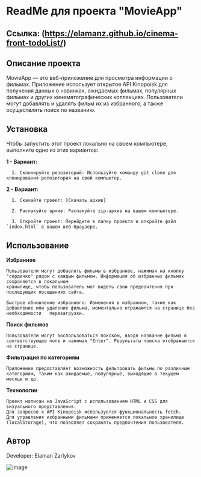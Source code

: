 # ReadMe для проекта "MovieApp"

## Ссылка: (https://elamanz.github.io/cinema-front-todoList/)

## Описание проекта

MovieApp — это веб-приложение для просмотра информации о фильмах. Приложение использует открытое API Kinopoisk для получения данных о новинках, ожидаемых фильмах, популярных фильмах и других кинематографических коллекциях. Пользователи могут добавлять и удалять фильм их из избранного, а также осуществлять поиск по названию.

## Установка

Чтобы запустить этот проект локально на своем компьютере, выполните одно из этих вариантов:

**1 - Вариант:**

      1. Склонируйте репозиторий: Используйте команду git clone для клонирования репозитория на свой компьютер.

**2 - Вариант:**

      1. Скачайте проект: [Скачать архив]
      
      2. Распакуйте архив: Распакуйте zip-архив на вашем компьютере.
      
      3. Откройте проект: Перейдите в папку проекта и откройте файл `index.html` в вашем веб-браузере.
      

## Использование


**Избранное**

    Пользователи могут добавлять фильмы в избранное, нажимая на кнопку "сердечко" рядом с каждым фильмом. Информация об избранных фильмах сохраняется в локальном
    хранилище, чтобы пользователь мог видеть свои предпочтения при последующих посещениях сайта.

    Быстрое обновление избранного: Изменения в избранном, такие как добавление или удаление фильма, моментально отражаются на странице без необходимости   перезагрузки.

    

**Поиск фильмов**

    Пользователи могут воспользоваться поиском, вводя название фильма в соответствующее поле и нажимая "Enter". Результаты поиска отображаются на странице.

**Фильтрация по категориям**

    Приложение предоставляет возможность фильтровать фильмы по различным категориям, таким как ожидаемые, популярные, выходящие в текущем месяце и др.

**Технологии**

    Проект написан на JavaScript с использованием HTML и CSS для визуального представления.
    Для запросов к API Kinopoisk используется функциональность fetch.
    Для управления избранными фильмами применяется локальное хранилище (localStorage), что позволяет сохранять предпочтения пользователя.

## Автор

   Developer: Elaman Zarlykov

   ![image](https://github.com/ElamanZ/neobis-front-cinema/assets/110537470/2fbd29b4-9b9a-4b0e-85e8-72009af7586e)

